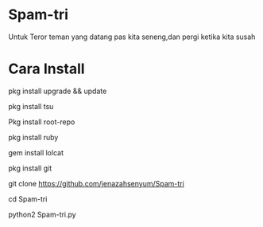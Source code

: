 # Spam-tri
Untuk Teror teman yang datang pas kita seneng,dan pergi ketika kita susah

# Cara Install

pkg install upgrade && update

pkg install tsu

Pkg install root-repo

pkg install ruby

gem install lolcat

pkg install git

git clone https://github.com/jenazahsenyum/Spam-tri

cd Spam-tri

python2 Spam-tri.py
